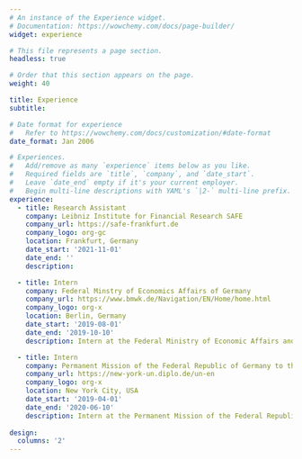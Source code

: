 ```yaml
---
# An instance of the Experience widget.
# Documentation: https://wowchemy.com/docs/page-builder/
widget: experience

# This file represents a page section.
headless: true

# Order that this section appears on the page.
weight: 40

title: Experience
subtitle:

# Date format for experience
#   Refer to https://wowchemy.com/docs/customization/#date-format
date_format: Jan 2006

# Experiences.
#   Add/remove as many `experience` items below as you like.
#   Required fields are `title`, `company`, and `date_start`.
#   Leave `date_end` empty if it's your current employer.
#   Begin multi-line descriptions with YAML's `|2-` multi-line prefix.
experience:
  - title: Research Assistant
    company: Leibniz Institute for Financial Research SAFE
    company_url: https://safe-frankfurt.de
    company_logo: org-gc
    location: Frankfurt, Germany
    date_start: '2021-11-01'
    date_end: ''
    description:

  - title: Intern
    company: Federal Minstry of Economics Affairs of Germany
    company_url: https://www.bmwk.de/Navigation/EN/Home/home.html
    company_logo: org-x
    location: Berlin, Germany
    date_start: '2019-08-01'
    date_end: '2019-10-10'
    description: Intern at the Federal Ministry of Economic Affairs and Energy of Germany working on Economic Policy topics such as Public Finance, European Monetary Union, Competition, Energy and Climate Protection.

  - title: Intern
    company: Permanent Mission of the Federal Republic of Germany to the United Nationa
    company_url: https://new-york-un.diplo.de/un-en
    company_logo: org-x
    location: New York City, USA
    date_start: '2019-04-01'
    date_end: '2020-06-10'
    description: Intern at the Permanent Mission of the Federal Republic of Germany to the United Nations working on Sanctions enacted by the UN Security Council related to Counter Terrorism and the DPR Korea.
    
design:
  columns: '2'
---
```

